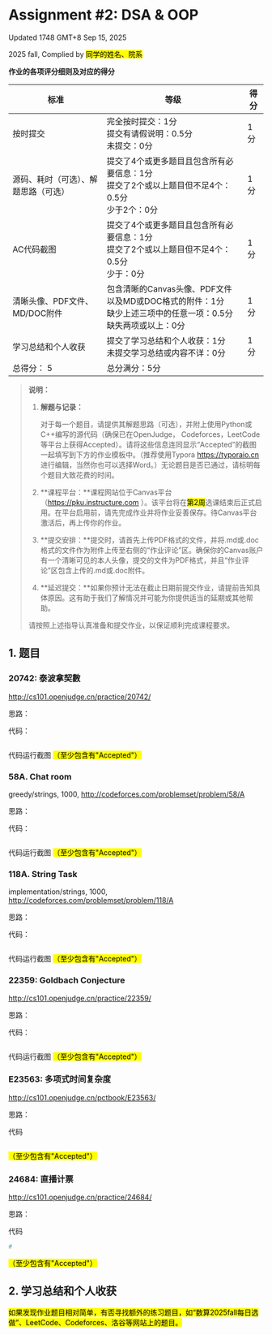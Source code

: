 # Assignment #2: DSA & OOP

Updated 1748 GMT+8 Sep 15, 2025

2025 fall, Complied by <mark>同学的姓名、院系</mark>



**作业的各项评分细则及对应的得分**

| 标准                                 | 等级                                                         | 得分 |
| ------------------------------------ | ------------------------------------------------------------ | ---- |
| 按时提交                             | 完全按时提交：1分<br/>提交有请假说明：0.5分<br/>未提交：0分  | 1 分 |
| 源码、耗时（可选）、解题思路（可选） | 提交了4个或更多题目且包含所有必要信息：1分<br/>提交了2个或以上题目但不足4个：0.5分<br/>少于2个：0分 | 1 分 |
| AC代码截图                           | 提交了4个或更多题目且包含所有必要信息：1分<br/>提交了2个或以上题目但不足4个：0.5分<br/>少于：0分 | 1 分 |
| 清晰头像、PDF文件、MD/DOC附件        | 包含清晰的Canvas头像、PDF文件以及MD或DOC格式的附件：1分<br/>缺少上述三项中的任意一项：0.5分<br/>缺失两项或以上：0分 | 1 分 |
| 学习总结和个人收获                   | 提交了学习总结和个人收获：1分<br/>未提交学习总结或内容不详：0分 | 1 分 |
| 总得分： 5                           | 总分满分：5分                                                |      |
>
>
>
>**说明：**
>
>1. **解题与记录：**
>
>      对于每一个题目，请提供其解题思路（可选），并附上使用Python或C++编写的源代码（确保已在OpenJudge， Codeforces，LeetCode等平台上获得Accepted）。请将这些信息连同显示“Accepted”的截图一起填写到下方的作业模板中。（推荐使用Typora https://typoraio.cn 进行编辑，当然你也可以选择Word。）无论题目是否已通过，请标明每个题目大致花费的时间。
>
>2. **课程平台：**课程网站位于Canvas平台（https://pku.instructure.com ）。该平台将在<mark>第2周</mark>选课结束后正式启用。在平台启用前，请先完成作业并将作业妥善保存。待Canvas平台激活后，再上传你的作业。
>
>3. **提交安排：**提交时，请首先上传PDF格式的文件，并将.md或.doc格式的文件作为附件上传至右侧的“作业评论”区。确保你的Canvas账户有一个清晰可见的本人头像，提交的文件为PDF格式，并且“作业评论”区包含上传的.md或.doc附件。
>3. **延迟提交：**如果你预计无法在截止日期前提交作业，请提前告知具体原因。这有助于我们了解情况并可能为你提供适当的延期或其他帮助。  
>
>请按照上述指导认真准备和提交作业，以保证顺利完成课程要求。



## 1. 题目

### 20742: 泰波拿契數

http://cs101.openjudge.cn/practice/20742/

思路：



代码：

```python

```



代码运行截图 <mark>（至少包含有"Accepted"）</mark>





### 58A. Chat room

greedy/strings, 1000, http://codeforces.com/problemset/problem/58/A


思路：



代码：

```python

```



代码运行截图 <mark>（至少包含有"Accepted"）</mark>





### 118A. String Task

implementation/strings, 1000, http://codeforces.com/problemset/problem/118/A

思路：



代码：

```python

```



代码运行截图 <mark>（至少包含有"Accepted"）</mark>





### 22359: Goldbach Conjecture

http://cs101.openjudge.cn/practice/22359/

思路：



代码：

```python

```



代码运行截图 <mark>（至少包含有"Accepted"）</mark>





### E23563: 多项式时间复杂度

http://cs101.openjudge.cn/pctbook/E23563/

思路：



代码

```python

```



<mark>（至少包含有"Accepted"）</mark>





### 24684: 直播计票

http://cs101.openjudge.cn/practice/24684/

思路：



代码

```python
# 

```



<mark>（至少包含有"Accepted"）</mark>





## 2. 学习总结和个人收获

<mark>如果发现作业题目相对简单，有否寻找额外的练习题目，如“数算2025fall每日选做”、LeetCode、Codeforces、洛谷等网站上的题目。</mark>





